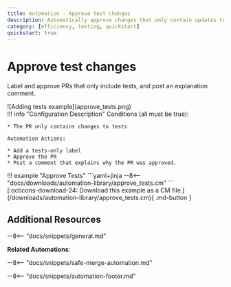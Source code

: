 ```yaml
---
title: Automation - Approve test changes
description: Automatically approve changes that only contain updates to tests.
category: [efficiency, testing, quickstart]
quickstart: true
---
```

# Approve test changes

Label and approve PRs that only include tests, and post an explanation comment.

<div class="automationImage" style="align:right" markdown="1">
![Adding tests example](approve_tests.png)
</div>
<div class="automationDescription" markdown="1">
!!! info "Configuration Description"
    Conditions (all must be true):

    * The PR only contains changes to tests

    Automation Actions:

    * Add a tests-only label
    * Approve the PR
    * Post a comment that explains why the PR was approved.
</div>
!!! example "Approve Tests"
    ```yaml+jinja
    --8<-- "docs/downloads/automation-library/approve_tests.cm"
    ```
    <div class="result" markdown>
      <span>
      [:octicons-download-24: Download this example as a CM file.](/downloads/automation-library/approve_tests.cm){ .md-button }
      </span>
    </div>

## Additional Resources

--8<-- "docs/snippets/general.md"

**Related Automations**:

--8<-- "docs/snippets/safe-merge-automation.md"

--8<-- "docs/snippets/automation-footer.md"
